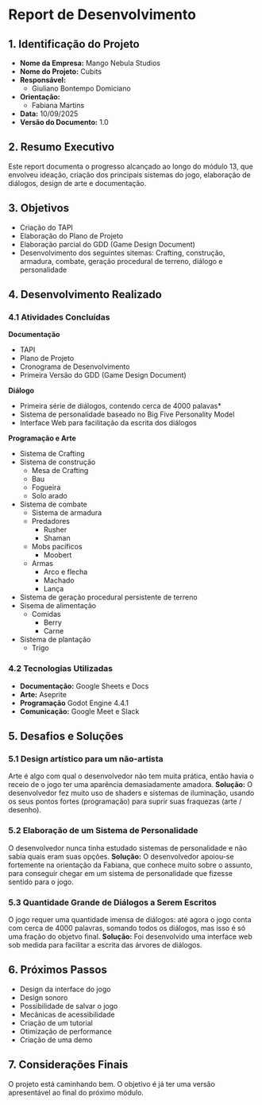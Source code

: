 # Report de Desenvolvimento
## 1. Identificação do Projeto
- **Nome da Empresa:** Mango Nebula Studios
- **Nome do Projeto:** Cubits
- **Responsável:**
    * Giuliano Bontempo Domiciano
- **Orientação:**
    * Fabiana Martins
- **Data:** 10/09/2025  
- **Versão do Documento:** 1.0
## 2. Resumo Executivo
Este report documenta o progresso alcançado ao longo do módulo 13, que envolveu ideação, criação dos principais sistemas do jogo, elaboração de diálogos, design de arte e documentação.
## 3. Objetivos
- Criação do TAPI
- Elaboração do Plano de Projeto
- Elaboração parcial do GDD (Game Design Document)
- Desenvolvimento dos seguintes sitemas: Crafting, construção, armadura, combate, geração procedural de terreno, diálogo e personalidade
## 4. Desenvolvimento Realizado
### 4.1 Atividades Concluídas
**Documentação**
* TAPI
* Plano de Projeto
* Cronograma de Desenvolvimento
* Primeira Versão do GDD (Game Design Document)

**Diálogo**
* Primeira série de diálogos, contendo cerca de 4000 palavas*
* Sistema de personalidade baseado no Big Five Personality Model
* Interface Web para facilitação da escrita dos diálogos

**Programação e Arte**
* Sistema de Crafting
* Sistema de construção
    * Mesa de Crafting
    * Bau
    * Fogueira
    * Solo arado
* Sistema de combate
    * Sistema de armadura
    * Predadores
        * Rusher
        * Shaman
    * Mobs pacíficos
        * Moobert
    * Armas
        * Arco e flecha
        * Machado
        * Lança
* Sistema de geração procedural persistente de terreno
* Sisema de alimentação
    * Comidas
        * Berry
        * Carne
* Sistema de plantação
    * Trigo
    
 
### 4.2 Tecnologias Utilizadas
- **Documentação:** Google Sheets e Docs
- **Arte:** Aseprite
- **Programação** Godot Engine 4.4.1
- **Comunicação:** Google Meet e Slack

## 5. Desafios e Soluções
### 5.1 Design artístico para um não-artista
Arte é algo com qual o desenvolvedor não tem muita prática, então havia o receio de o jogo ter uma aparência demasiadamente amadora.
**Solução:** O desenvolvedor fez muito uso de shaders e sistemas de iluminação, usando os seus pontos fortes (programação) para suprir suas fraquezas (arte / desenho).
### 5.2 Elaboração de um Sistema de Personalidade
O desenvolvedor nunca tinha estudado sistemas de personalidade e não sabia quais eram suas opções.
**Solução:** O desenvolvedor apoiou-se fortemente na orientação da Fabiana, que conhece muito sobre o assunto, para conseguir chegar em um sistema de personalidade que fizesse sentido para o jogo.
### 5.3 Quantidade Grande de Diálogos a Serem Escritos
O jogo requer uma quantidade imensa de diálogos: até agora o jogo conta com cerca de 4000 palavras, somando todos os diálogos, mas isso é só uma fração do objetvo final.
**Solução:** Foi desenvolvido uma interface web sob medida para facilitar a escrita das árvores de diálogos.


## 6. Próximos Passos
- Design da interface do jogo
- Design sonoro
- Possibilidade de salvar o jogo
- Mecânicas de acessibilidade
- Criação de um tutorial
- Otimização de performance
- Criação de uma demo
## 7. Considerações Finais
O projeto está caminhando bem. O objetivo é já ter uma versão apresentável ao final do próximo módulo.